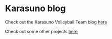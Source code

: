 # Karasuno blog

Check out the Karasuno Volleyball Team blog [here](https://Karasuno-blog.cytochromep450.repl.co)

Check out some other projects [here](https://www.ronald-luo.com/100-websites/)
